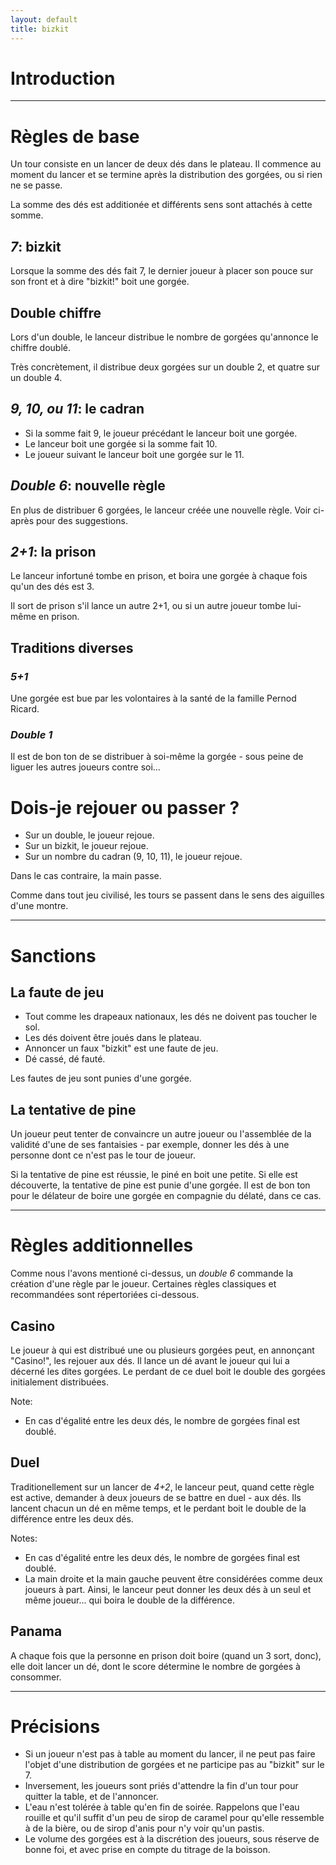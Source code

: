 ```yaml
---
layout: default
title: bizkit
---
```


# Introduction

---

# Règles de base
Un tour consiste en un lancer de deux dés dans le plateau. Il commence au moment du lancer et se termine après la distribution des gorgées, ou si rien ne se passe.

La somme des dés est additionée et différents sens sont attachés à cette somme.

## *7*: bizkit
Lorsque la somme des dés fait 7, le dernier joueur à placer son pouce sur son front et à dire "bizkit!" boit une gorgée. 

## Double chiffre
Lors d'un double, le lanceur distribue le nombre de gorgées qu'annonce le chiffre doublé.

Très concrètement, il distribue deux gorgées sur un double 2, et quatre sur un double 4.

## *9, 10, ou 11*: le cadran

* Si la somme fait 9, le joueur précédant le lanceur boit une gorgée.
* Le lanceur boit une gorgée si la somme fait 10.
* Le joueur suivant le lanceur boit une gorgée sur le 11.

## *Double 6*: nouvelle règle
En plus de distribuer 6 gorgées, le lanceur créée une nouvelle règle. Voir ci-après pour des suggestions.

## *2+1*: la prison
Le lanceur infortuné tombe en prison, et boira une gorgée à chaque fois qu'un des dés est 3.

Il sort de prison s'il lance un autre 2+1, ou si un autre joueur tombe lui-même en prison.

## Traditions diverses

### *5+1*
Une gorgée est bue par les volontaires à la santé de la famille Pernod Ricard.

### *Double 1*
Il est de bon ton de se distribuer à soi-même la gorgée - sous peine de liguer les autres joueurs contre soi...

# Dois-je rejouer ou passer ?

* Sur un double, le joueur rejoue.
* Sur un bizkit, le joueur rejoue.
* Sur un nombre du cadran (9, 10, 11), le joueur rejoue.

Dans le cas contraire, la main passe.

Comme dans tout jeu civilisé, les tours se passent dans le sens des aiguilles d'une montre.


---

# Sanctions

## La faute de jeu
* Tout comme les drapeaux nationaux, les dés ne doivent pas toucher le sol.
* Les dés doivent être joués dans le plateau.
* Annoncer un faux "bizkit" est une faute de jeu.
* Dé cassé, dé fauté.

Les fautes de jeu sont punies d'une gorgée. 

## La tentative de pine
Un joueur peut tenter de convaincre un autre joueur ou l'assemblée de la validité d'une de ses fantaisies - par exemple, donner les dés à une personne dont ce n'est pas le tour de joueur.

Si la tentative de pine est réussie, le piné en boit une petite. Si elle est découverte, la tentative de pine est punie d'une gorgée. Il est de bon ton pour le délateur de boire une gorgée en compagnie du délaté, dans ce cas.

---

# Règles additionnelles
Comme nous l'avons mentioné ci-dessus, un *double 6* commande la création d'une règle par le joueur. Certaines règles classiques et recommandées sont répertoriées ci-dessous.

## Casino
Le joueur à qui est distribué une ou plusieurs gorgées peut, en annonçant "Casino!", les rejouer aux dés. Il lance un dé avant le joueur qui lui a décerné les dites gorgées. Le perdant de ce duel boit le double des gorgées initialement distribuées.

Note:

* En cas d'égalité entre les deux dés, le nombre de gorgées final est doublé.
 
## Duel
Traditionellement sur un lancer de *4+2*, le lanceur peut, quand cette règle est active, demander à deux joueurs de se battre en duel - aux dés. Ils lancent chacun un dé en même temps, et le perdant boit le double de la différence entre les deux dés.

Notes: 

* En cas d'égalité entre les deux dés, le nombre de gorgées final est doublé.
* La main droite et la main gauche peuvent être considérées comme deux joueurs à part. Ainsi, le lanceur peut donner les deux dés à un seul et même joueur... qui boira le double de la différence.

## Panama
A chaque fois que la personne en prison doit boire (quand un 3 sort, donc), elle doit lancer un dé, dont le score détermine le nombre de gorgées à consommer.

---

# Précisions

* Si un joueur n'est pas à table au moment du lancer, il ne peut pas faire l'objet d'une distribution de gorgées et ne participe pas au "bizkit" sur le 7.
* Inversement, les joueurs sont priés d'attendre la fin d'un tour pour quitter la table, et de l'annoncer.
* L'eau n'est tolérée à table qu'en fin de soirée. Rappelons que l'eau rouille et qu'il suffit d'un peu de sirop de caramel pour qu'elle ressemble à de la bière, ou de sirop d'anis pour n'y voir qu'un pastis.
* Le volume des gorgées est à la discrétion des joueurs, sous réserve de bonne foi, et avec prise en compte du titrage de la boisson. 
